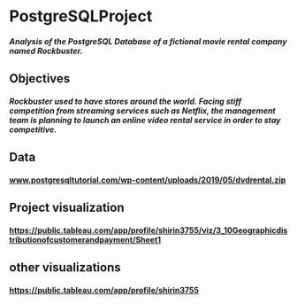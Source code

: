 # PostgreSQLProject
##### Analysis of the PostgreSQL Database of a fictional movie rental company named Rockbuster.
## Objectives
##### Rockbuster used to have stores around the world. Facing stiff competition from streaming services such as Netflix, the management team is planning to launch an online video rental service in order to stay competitive.
## Data
#### www.postgresqltutorial.com/wp-content/uploads/2019/05/dvdrental.zip
## Project visualization
#### https://public.tableau.com/app/profile/shirin3755/viz/3_10Geographicdistributionofcustomerandpayment/Sheet1
## other visualizations
#### https://public.tableau.com/app/profile/shirin3755
